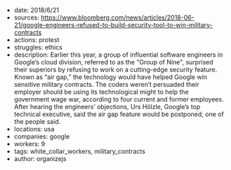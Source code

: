 - date: 2018/6/21
- sources: https://www.bloomberg.com/news/articles/2018-06-21/google-engineers-refused-to-build-security-tool-to-win-military-contracts
- actions: protest
- struggles: ethics
- description: Earlier this year, a group of influential software engineers in Google’s cloud division, referred to as the "Group of Nine", surprised their superiors by refusing to work on a cutting-edge security feature. Known as “air gap,” the technology would have helped Google win sensitive military contracts. The coders weren’t persuaded their employer should be using its technological might to help the government wage war, according to four current and former employees. After hearing the engineers’ objections, Urs Hölzle, Google’s top technical executive, said the air gap feature would be postponed, one of the people said. 
- locations: usa
- companies: google
- workers: 9
- tags: white_collar_workers, military_contracts
- author: organizejs
